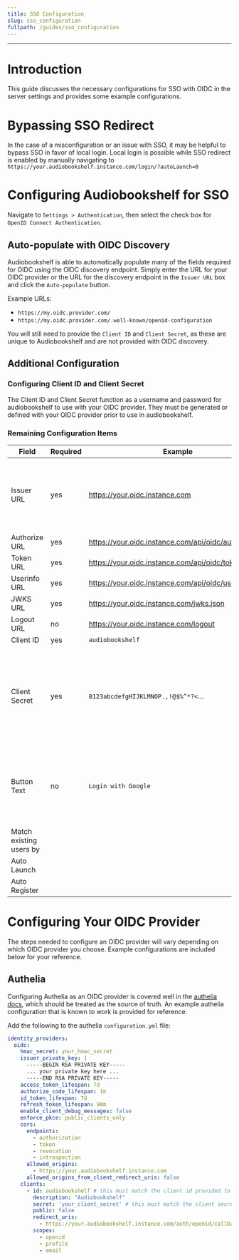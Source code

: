 ```yaml
---
title: SSO Configuration
slug: sso_configuration
fullpath: /guides/sso_configuration
---
```


---

# Introduction

This guide discusses the necessary configurations for SSO with OIDC in the server settings and provides some example configurations.

# Bypassing SSO Redirect

In the case of a misconfiguration or an issue with SSO, it may be helpful to bypass SSO in favor of local login. Local login is possible while SSO redirect is enabled by manually navigating to `https://your.audiobookshelf.instance.com/login/?autoLaunch=0`

# Configuring Audiobookshelf for SSO

Navigate to `Settings > Authentication`, then select the check box for `OpenID Connect Authentication`.

## Auto-populate with OIDC Discovery

Audiobookshelf is able to automatically populate many of the fields required for OIDC using the OIDC discovery endpoint. Simply enter the URL for your OIDC provider or the URL for the discovery endpoint in the `Issuer URL` box and click the `Auto-populate` button. 

Example URLs:
- `https://my.oidc.provider.com/`
- `https://my.oidc.provider.com/.well-known/openid-configuration`

You will still need to provide the `Client ID` and `Client Secret`, as these are unique to Audiobookshelf and are not provided with OIDC discovery.

## Additional Configuration
### Configuring Client ID and Client Secret
The Client ID and Client Secret function as a username and password for audiobookshelf to use with your OIDC provider. They must be generated or defined with your OIDC provider prior to use in audiobookshelf.

### Remaining Configuration Items

|  Field | Required | Example | Description  |
|---|---|---|---|
|  Issuer URL |  yes | https://your.oidc.instance.com  |  The URL which uniquely identifies an OIDC instance. The OIDC provider must know itself as this URL.  |
| Authorize URL  | yes  |  https://your.oidc.instance.com/api/oidc/authorization |    |
|  Token URL |  yes | https://your.oidc.instance.com/api/oidc/token  |   |
|  Userinfo URL | yes  | https://your.oidc.instance.com/api/oidc/userinfo  |   |
|  JWKS URL | yes  | https://your.oidc.instance.com/jwks.json  |   |
|  Logout URL | no  | https://your.oidc.instance.com/logout  |   |
|  Client ID | yes  |  `audiobookshelf` |   |
|  Client Secret | yes  | `0123abcdefgHIJKLMNOP.,!@$%^*?<`...  |  The "password" that audiobookshelf uses to authenticate with the OIDC provider. Authelia shares an [overview of good practices](https://www.authelia.com/integration/openid-connect/frequently-asked-questions/#how-do-i-generate-client-secrets) |
|  Button Text |  no | `Login with Google`  |  Hint to the user what OIDC provider is used. If nothing is specified defaults to `Login with OpenID` |
|  Match existing users by |   |   |   |
|  Auto Launch |   |   |   |
|  Auto Register |   |   |   |


# Configuring Your OIDC Provider

The steps needed to configure an OIDC provider will vary depending on which OIDC provider you choose. Example configurations are included below for your reference.

## Authelia

Configuring Authelia as an OIDC provider is covered well in the [authelia docs](https://www.authelia.com/configuration/identity-providers/open-id-connect/), which should be treated as the source of truth. An example authelia configuration that is known to work is provided for reference.

Add the following to the authelia `configuration.yml` file:

``` yaml
identity_providers:
  oidc:
    hmac_secret: your_hmac_secret
    issuer_private_key: |
      -----BEGIN RSA PRIVATE KEY-----
      ... your private key here ...
      -----END RSA PRIVATE KEY-----
    access_token_lifespan: 7d
    authorize_code_lifespan: 1m
    id_token_lifespan: 7d
    refresh_token_lifespan: 90m
    enable_client_debug_messages: false
    enforce_pkce: public_clients_only
    cors:
      endpoints:
        - authorization
        - token
        - revocation
        - introspection
      allowed_origins:
        - https://your.audiobookshelf.instance.com
      allowed_origins_from_client_redirect_uris: false
    clients:
      - id: audiobookshelf # this must match the client id provided to audiobookshelf
        description: "Audiobookshelf"
        secret: 'your_client_secret' # this must match the client secret provided to audiobookshelf
        public: false
        redirect_uris:
          - https://your.audiobookshelf.instance.com/auth/openid/callback
        scopes:
          - openid
          - profile
          - email
```
